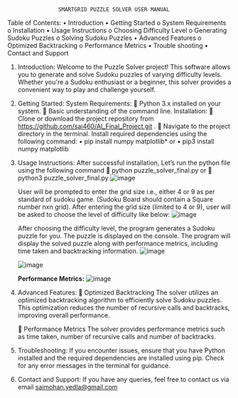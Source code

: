 
				   	SMARTGRID PUZZLE SOLVER USER MANUAL
	
 Table of Contents:
      •	Introduction
      •	Getting Started
          o	System Requirements
          o	Installation
      •	Usage Instructions
          o	Choosing Difficulty Level
          o	Generating Sudoku Puzzles
          o	Solving Sudoku Puzzles
      •	Advanced Features
          o	Optimized Backtracking
          o	Performance Metrics
      •	Trouble shooting
      •	Contact and Support
      
1. Introduction:
      		Welcome to the Puzzle Solver project! This software allows you to generate and solve Sudoku puzzles of varying difficulty levels. Whether you're a Sudoku enthusiast or a beginner, this solver provides a convenient way to play and challenge yourself.
	
2. Getting Started:
	      System Requirements:
	          	Python 3.x installed on your system.
	          	Basic understanding of the command line.
	      Installation:
	          	Clone or download the project repository from https://github.com/sai460/AI_Final_Project.git .
	          	Navigate to the project directory in the terminal.
	      Install required dependencies using the following command:
	          •	pip install numpy matplotlib*
	          or
		  •	pip3 install numpy matplotlib
    
3. Usage Instructions:
		After successful installation, Let’s run the python file using the following command
			python puzzle_solver_final.py			or
			python3 puzzle_solver_final.py
     			 ![image](https://github.com/sai460/AI_Final_Project/assets/52188773/41c3f949-61b5-4bd2-8cc4-756c75ff95f2)

	User will be prompted to enter the grid size i.e., either 4 or 9 as per standard of sudoku game. (Sudoku Board should contain a Square number nxn grid).
	After entering the grid size (limited to 4 or 9), user will be asked to choose the level of difficulty like below:
		 	![image](https://github.com/sai460/AI_Final_Project/assets/52188773/2a04d0fc-84e3-457f-9231-dac40309e94c)

	After choosing the difficulty level, the program generates a Sudoku puzzle for you.
	The puzzle is displayed on the console.
	The program will display the solved puzzle along with performance metrics, including time taken and backtracking information.
  			![image](https://github.com/sai460/AI_Final_Project/assets/52188773/d3ece236-60a7-4335-a2e9-e88c3f1f215b)


	![image](https://github.com/sai460/AI_Final_Project/assets/52188773/c80733d5-8ca9-414d-b842-5c3e0d290349)
	
	
 
 	**Performance Metrics:**
	  			![image](https://github.com/sai460/AI_Final_Project/assets/52188773/693d1e53-6e04-4160-9b21-06afb9f4e516)

4. Advanced Features:
		Optimized Backtracking
		The solver utilizes an optimized backtracking algorithm to efficiently solve Sudoku puzzles.
		This optimization reduces the number of recursive calls and backtracks, improving overall performance.
		
		Performance Metrics
		The solver provides performance metrics such as time taken, number of recursive calls and number of backtracks.

		
6. Troubleshooting:
		If you encounter issues, ensure that you have Python installed and the required dependencies are installed using pip.
		Check for any error messages in the terminal for guidance.
	
7. Contact and Support:
		If you have any queries, feel free to contact us via email saimohan.yedla@gmail.com


